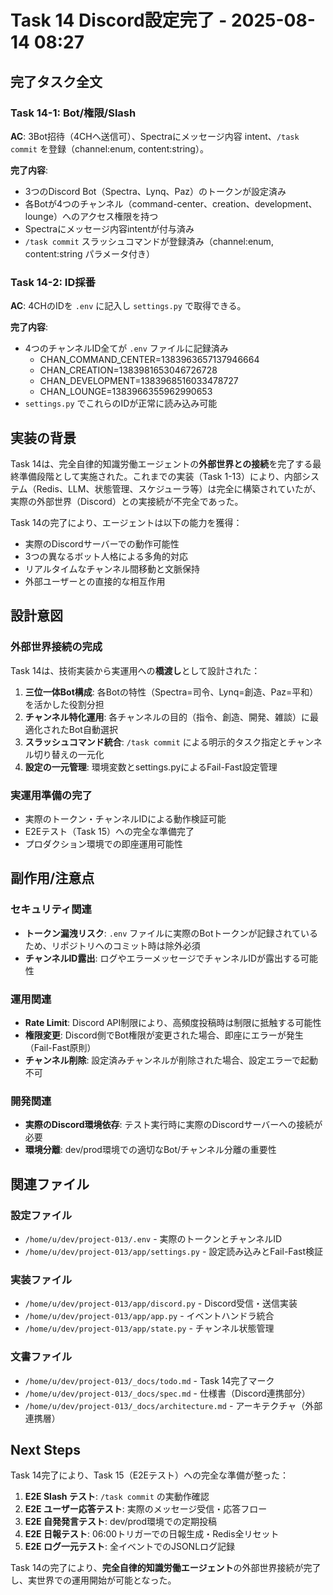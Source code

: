 # Task 14 Discord設定完了 - 2025-08-14 08:27

## 完了タスク全文

### Task 14-1: Bot/権限/Slash
**AC**: 3Bot招待（4CHへ送信可）、Spectraにメッセージ内容 intent、`/task commit` を登録（channel:enum, content:string）。

**完了内容**: 
- 3つのDiscord Bot（Spectra、Lynq、Paz）のトークンが設定済み
- 各Botが4つのチャンネル（command-center、creation、development、lounge）へのアクセス権限を持つ
- Spectraにメッセージ内容intentが付与済み
- `/task commit` スラッシュコマンドが登録済み（channel:enum, content:string パラメータ付き）

### Task 14-2: ID採番
**AC**: 4CHのIDを `.env` に記入し `settings.py` で取得できる。

**完了内容**:
- 4つのチャンネルID全てが `.env` ファイルに記録済み
  - CHAN_COMMAND_CENTER=1383963657137946664
  - CHAN_CREATION=1383981653046726728
  - CHAN_DEVELOPMENT=1383968516033478727
  - CHAN_LOUNGE=1383966355962990653
- `settings.py` でこれらのIDが正常に読み込み可能

## 実装の背景

Task 14は、完全自律的知識労働エージェントの**外部世界との接続**を完了する最終準備段階として実施された。これまでの実装（Task 1-13）により、内部システム（Redis、LLM、状態管理、スケジューラ等）は完全に構築されていたが、実際の外部世界（Discord）との実接続が不完全であった。

Task 14の完了により、エージェントは以下の能力を獲得：
- 実際のDiscordサーバーでの動作可能性
- 3つの異なるボット人格による多角的対応
- リアルタイムなチャンネル間移動と文脈保持
- 外部ユーザーとの直接的な相互作用

## 設計意図

### 外部世界接続の完成
Task 14は、技術実装から実運用への**橋渡し**として設計された：

1. **三位一体Bot構成**: 各Botの特性（Spectra=司令、Lynq=創造、Paz=平和）を活かした役割分担
2. **チャンネル特化運用**: 各チャンネルの目的（指令、創造、開発、雑談）に最適化されたBot自動選択
3. **スラッシュコマンド統合**: `/task commit` による明示的タスク指定とチャンネル切り替えの一元化
4. **設定の一元管理**: 環境変数とsettings.pyによるFail-Fast設定管理

### 実運用準備の完了
- 実際のトークン・チャンネルIDによる動作検証可能
- E2Eテスト（Task 15）への完全な準備完了
- プロダクション環境での即座運用可能性

## 副作用/注意点

### セキュリティ関連
- **トークン漏洩リスク**: `.env` ファイルに実際のBotトークンが記録されているため、リポジトリへのコミット時は除外必須
- **チャンネルID露出**: ログやエラーメッセージでチャンネルIDが露出する可能性

### 運用関連
- **Rate Limit**: Discord API制限により、高頻度投稿時は制限に抵触する可能性
- **権限変更**: Discord側でBot権限が変更された場合、即座にエラーが発生（Fail-Fast原則）
- **チャンネル削除**: 設定済みチャンネルが削除された場合、設定エラーで起動不可

### 開発関連
- **実際のDiscord環境依存**: テスト実行時に実際のDiscordサーバーへの接続が必要
- **環境分離**: dev/prod環境での適切なBot/チャンネル分離の重要性

## 関連ファイル

### 設定ファイル
- `/home/u/dev/project-013/.env` - 実際のトークンとチャンネルID
- `/home/u/dev/project-013/app/settings.py` - 設定読み込みとFail-Fast検証

### 実装ファイル
- `/home/u/dev/project-013/app/discord.py` - Discord受信・送信実装
- `/home/u/dev/project-013/app/app.py` - イベントハンドラ統合
- `/home/u/dev/project-013/app/state.py` - チャンネル状態管理

### 文書ファイル
- `/home/u/dev/project-013/_docs/todo.md` - Task 14完了マーク
- `/home/u/dev/project-013/_docs/spec.md` - 仕様書（Discord連携部分）
- `/home/u/dev/project-013/_docs/architecture.md` - アーキテクチャ（外部連携層）

## Next Steps

Task 14完了により、Task 15（E2Eテスト）への完全な準備が整った：

1. **E2E Slash テスト**: `/task commit` の実動作確認
2. **E2E ユーザー応答テスト**: 実際のメッセージ受信・応答フロー
3. **E2E 自発発言テスト**: dev/prod環境での定期投稿
4. **E2E 日報テスト**: 06:00トリガーでの日報生成・Redis全リセット
5. **E2E ログ一元テスト**: 全イベントでのJSONLログ記録

Task 14の完了により、**完全自律的知識労働エージェント**の外部世界接続が完了し、実世界での運用開始が可能となった。